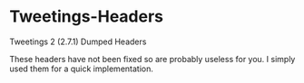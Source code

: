 Tweetings-Headers
=================

Tweetings 2 (2.7.1) Dumped Headers

These headers have not been fixed so are probably useless for you. I simply used them for a quick implementation.
